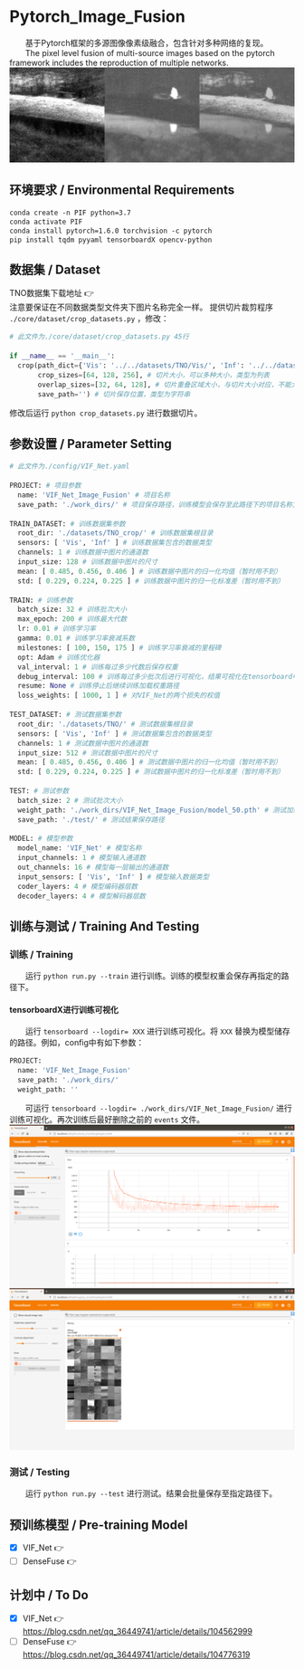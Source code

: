 # Pytorch_Image_Fusion  
&emsp;&emsp;基于Pytorch框架的多源图像像素级融合，包含针对多种网络的复现。  
&emsp;&emsp;The pixel level fusion of multi-source images based on the pytorch framework includes the reproduction of multiple networks.  
![results](https://github.com/ChangeZH/Pytorch_Image_Fusion/blob/main/img/results.jpg)

## 环境要求 / Environmental Requirements  
  
```
conda create -n PIF python=3.7  
conda activate PIF  
conda install pytorch=1.6.0 torchvision -c pytorch  
pip install tqdm pyyaml tensorboardX opencv-python  
```
  
## 数据集 / Dataset  
  TNO数据集下载地址 👉   
  注意要保证在不同数据类型文件夹下图片名称完全一样。
  提供切片裁剪程序  ` ./core/dataset/crop_datasets.py `  ，修改：
  ```python
  # 此文件为./core/dataset/crop_datasets.py 45行
  
  if __name__ == '__main__':
    crop(path_dict={'Vis': '../../datasets/TNO/Vis/', 'Inf': '../../datasets/TNO/Inf/'}, # 数据类型与其路径的对应字典，例如'Vis'数据的路径为'../../datasets/TNO/Vis/'，'Inf'数据的路径为'../../datasets/TNO/Inf/'，类型为字典
         crop_sizes=[64, 128, 256], # 切片大小，可以多种大小，类型为列表
         overlap_sizes=[32, 64, 128], # 切片重叠区域大小，与切片大小对应，不能大于对应切片大小，类型为列表
         save_path='') # 切片保存位置，类型为字符串
  ```  
  修改后运行  ` python crop_datasets.py `  进行数据切片。
  
## 参数设置 / Parameter Setting  
  
```python
# 此文件为./config/VIF_Net.yaml

PROJECT: # 项目参数
  name: 'VIF_Net_Image_Fusion' # 项目名称
  save_path: './work_dirs/' # 项目保存路径，训练模型会保存至此路径下的项目名称文件夹中

TRAIN_DATASET: # 训练数据集参数
  root_dir: './datasets/TNO_crop/' # 训练数据集根目录
  sensors: [ 'Vis', 'Inf' ] # 训练数据集包含的数据类型
  channels: 1 # 训练数据中图片的通道数
  input_size: 128 # 训练数据中图片的尺寸
  mean: [ 0.485, 0.456, 0.406 ] # 训练数据中图片的归一化均值（暂时用不到）
  std: [ 0.229, 0.224, 0.225 ] # 训练数据中图片的归一化标准差（暂时用不到）

TRAIN: # 训练参数
  batch_size: 32 # 训练批次大小
  max_epoch: 200 # 训练最大代数
  lr: 0.01 # 训练学习率
  gamma: 0.01 # 训练学习率衰减系数
  milestones: [ 100, 150, 175 ] # 训练学习率衰减的里程碑
  opt: Adam # 训练优化器
  val_interval: 1 # 训练每过多少代数后保存权重
  debug_interval: 100 # 训练每过多少批次后进行可视化，结果可视化在tensorboard中
  resume: None # 训练停止后继续训练加载权重路径
  loss_weights: [ 1000, 1 ] # 对VIF_Net的两个损失的权值

TEST_DATASET: # 测试数据集参数
  root_dir: './datasets/TNO/' # 测试数据集根目录
  sensors: [ 'Vis', 'Inf' ] # 测试数据集包含的数据类型
  channels: 1 # 测试数据中图片的通道数
  input_size: 512 # 测试数据中图片的尺寸
  mean: [ 0.485, 0.456, 0.406 ] # 测试数据中图片的归一化均值（暂时用不到）
  std: [ 0.229, 0.224, 0.225 ] # 测试数据中图片的归一化标准差（暂时用不到）

TEST: # 测试参数
  batch_size: 2 # 测试批次大小
  weight_path: './work_dirs/VIF_Net_Image_Fusion/model_50.pth' # 测试加载的权重路径
  save_path: './test/' # 测试结果保存路径

MODEL: # 模型参数
  model_name: 'VIF_Net' # 模型名称
  input_channels: 1 # 模型输入通道数
  out_channels: 16 # 模型每一层输出的通道数
  input_sensors: [ 'Vis', 'Inf' ] # 模型输入数据类型
  coder_layers: 4 # 模型编码器层数
  decoder_layers: 4 # 模型解码器层数

```  

## 训练与测试 / Training And Testing  
  
### 训练 / Training  
&emsp;&emsp;运行  ` python run.py --train `  进行训练。训练的模型权重会保存再指定的路径下。  

#### tensorboardX进行训练可视化  
&emsp;&emsp;运行  ` tensorboard --logdir= XXX `  进行训练可视化。将  ` XXX `  替换为模型储存的路径。例如，config中有如下参数：  
```python
PROJECT:
  name: 'VIF_Net_Image_Fusion'
  save_path: './work_dirs/'
  weight_path: ''
```  
&emsp;&emsp;可运行  ` tensorboard --logdir= ./work_dirs/VIF_Net_Image_Fusion/ `  进行训练可视化。再次训练后最好删除之前的  ` events `  文件。  
![SCALARS](https://github.com/ChangeZH/Pytorch_Image_Fusion/blob/main/img/TensorBoard_0.png)
![IMAGES](https://github.com/ChangeZH/Pytorch_Image_Fusion/blob/main/img/TensorBoard_1.png)  
  
### 测试 / Testing  
&emsp;&emsp;运行  ` python run.py --test `  进行测试。结果会批量保存至指定路径下。  

## 预训练模型 / Pre-training Model
 - [x] VIF_Net 👉   
 - [ ] DenseFuse 👉   
 
## 计划中 / To Do  
 - [x] VIF_Net 👉 https://blog.csdn.net/qq_36449741/article/details/104562999  
 - [ ] DenseFuse 👉 https://blog.csdn.net/qq_36449741/article/details/104776319  
